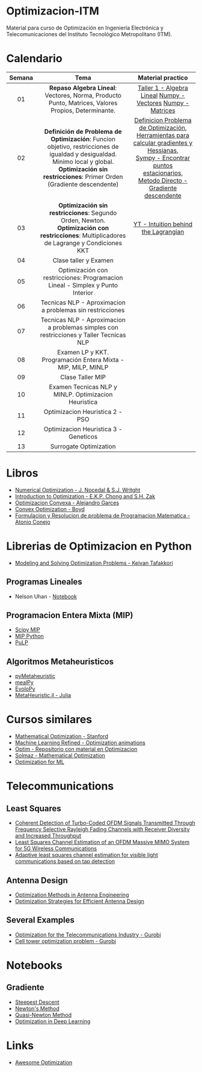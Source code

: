 # Optimizacion-ITM
Material para curso de Optimización en Ingeniería Electrónica y Telecomunicaciones del Instituto Tecnológico Metropolitano (ITM).

# Calendario
| Semana |                             Tema                              |                  Material practico |
| :-----------: | :--------------------------------------------------------------: |:----------------------------------------------------------------------------------------------------------------------------: | 
|      01       |  **Repaso Algebra Lineal**: Vectores, Norma, Producto Punto, Matrices, Valores Propios, Determinante.   |    [Taller 1 - Algebra Lineal](https://github.com/cgl-itm/Optimizacion-ITM/blob/main/Talleres/1_Taller_Algebra_Lineal.pdf) [Numpy - Vectores](https://github.com/cgl-itm/Optimizacion-ITM/blob/main/notebooks/00_Matrices_Numpy.ipynb) [Numpy - Matrices](https://github.com/cgl-itm/Optimizacion-ITM/blob/main/notebooks/00_Vectores_Numpy.ipynb)         | 
|      02       |  **Definición de Problema de Optimización**: Funcion objetivo, restricciones de igualdad y desigualdad. Minimo local y global. <br> **Optimización sin restricciones**: Primer Orden (Gradiente descendente)    | [Definicion Problema de Optimización](https://github.com/cgl-itm/Optimizacion-ITM/blob/main/notebooks/01_FomulacionMatematica.ipynb), <br> [Herramientas para calcular gradientes y Hessianas](https://github.com/cgl-itm/Optimizacion-ITM/blob/main/notebooks/02_Graficas_Calculos.ipynb),<br> [Sympy - Encontrar puntos estacionarios](https://github.com/cgl-itm/Optimizacion-ITM/blob/main/notebooks/03_SymPy_GradienteHessiana.ipynb), <br> [Metodo Directo - Gradiente descendente](https://github.com/cgl-itm/Optimizacion-ITM/blob/main/notebooks/04_MetodosDirectos_Gradientes.ipynb) |
|      03       |  **Optimización sin restricciones**: Segundo Orden, Newton. <br> **Optimización con restricciones**: Multiplicadores de Lagrange y Condiciones KKT |   [YT - Intuition behind the Lagrangian](https://www.youtube.com/watch?v=GR4ff0dTLTw)   | 
|      04       |  Clase taller y Examen   |      | 
|      05       |  Optimización con restricciones: Programacion Lineal - Simplex  y Punto Interior|      | 
|      06       |  Tecnicas NLP - Aproximacion a problemas sin restricciones  |      | 
|      07       |  Tecnicas NLP - Aproximacion a problemas simples con restricciones y Taller Tecnicas NLP |      | 
|      08       |  Examen LP y KKT. Programación Entera Mixta - MIP, MILP, MINLP  |      | 
|      09       | Clase Taller  MIP  |      | 
|      10       |  Examen Tecnicas NLP y MINLP. Optimizacion Heuristica  |      | 
|      11       |  Optimizacion Heuristica 2 - PSO |      | 
|      12       |  Optimizacion Heuristica 3 - Geneticos |      | 
|      13       |  Surrogate Optimization |      | 

# Libros
* [Numerical Optimization - J. Nocedal & S.J. Writght](https://link.springer.com/content/pdf/10.1007/978-0-387-40065-5.pdf)
* [Introduction to Optimization - E.K.P. Chong and S.H. Zak](https://github.com/benjamincrom/optimization/blob/master/An%20Introduction%20to%20Optimization-%20E.%20Chong%2C%20S.%20Zak.pdf)
* [Optimizacion Convexa - Alejandro Garces](https://repositorio.utp.edu.co/bitstreams/4c8af0a3-0988-450c-9618-0bb9d8a04a27/download)
* [Convex Optimization - Boyd](https://web.stanford.edu/~boyd/cvxbook/)
* [Formulacion y Resolucion de problema de Programacion Matematica - Atonio Conejo](https://eco.mdp.edu.ar/cendocu/repositorio/00216.pdf)

# Librerias de Optimizacion en Python
* [Modeling and Solving Optimization Problems - Keivan Tafakkori](https://www.supplychaindataanalytics.com/modeling-and-solving-optimization-problems-in-python/)

## Programas Lineales
* Nelson Uhan - [Notebook](https://github.com/nelsonuhan/simplex)

## Programacion Entera Mixta (MIP)
* [Scipy MIP](https://docs.scipy.org/doc/scipy/reference/generated/scipy.optimize.milp.html)
* [MIP Python](https://python-mip.readthedocs.io/en/latest/examples.html)
* [PuLP](https://coin-or.github.io/pulp/CaseStudies/index.html)

## Algoritmos Metaheuristicos
* [pyMetaheuristic](https://github.com/Valdecy/pyMetaheuristic)
* [mealPy](https://github.com/thieu1995/mealpy)
* [EvoloPy](https://github.com/7ossam81/EvoloPy)
* [MetaHeuristic.jl - Julia](https://github.com/jmejia8/Metaheuristics.jl)
  
# Cursos similares
* [Mathematical Optimization - Stanford](https://web.stanford.edu/group/sisl/k12/optimization/#!index.md) 
* [Machine Learning Refined - Optimization animations](https://github.com/jermwatt/machine_learning_refined) 
* [Optim - Repositorio con material en Optimizacion](https://github.com/MerkulovDaniil/optim/tree/master)
* [Solmaz - Mathematical Optimization](https://solmaz.eng.uci.edu/Teaching/mae206.html)
* [Optimization for ML](https://www.lamsade.dauphine.fr/%7Ecroyer/teachOID.html)

# Telecommunications
## Least Squares 
* [Coherent Detection of Turbo-Coded OFDM Signals Transmitted Through Frequency Selective Rayleigh Fading Channels with Receiver Diversity and Increased Throughput](https://link.springer.com/article/10.1007/s11277-015-2303-8)
* [Least Squares Channel Estimation of an OFDM Massive MIMO System for 5G Wireless Communications](https://link.springer.com/chapter/10.1007/978-3-030-21009-0_43)
* [Adaptive least squares channel estimation for visible light communications based on tap detection](https://www.sciencedirect.com/science/article/pii/S0030401820302534)
  
## Antenna Design
* [Optimization Methods in Antenna Engineering
](https://link.springer.com/referenceworkentry/10.1007/978-981-4560-44-3_15)
* [Optimization Strategies for Efficient Antenna Design](https://link.springer.com/chapter/10.1007/978-3-030-51260-6_18)

## Several Examples
* [Optimization for the Telecommunications Industry -  Gurobi](https://www.gurobi.com/industry/optimization-for-the-telecommunications-industry/) <br>
* [Cell tower optimization problem - Gurobi](https://www.gurobi.com/jupyter_models/cell-tower-coverage-problem/)

# Notebooks
## Gradiente
* [Steepest Descent](https://github.com/mkozturk/notebooks/blob/master/Rosenbrock%2C%20steepest%20descent.ipynb)
* [Newton's Method](https://github.com/mkozturk/notebooks/blob/master/Rosenbrock%2C%20Newton's%20method.ipynb) 
* [Quasi-Newton Method](https://github.com/mkozturk/notebooks/blob/master/Rosenbrock%2C%20quasi-Newton%20methods.ipynb) 
* [Optimization in Deep Learning](https://artemoppermann.com/optimization-in-deep-learning-adagrad-rmsprop-adam/)
# Links
* [Awesome Optimization](https://github.com/ebrahimpichka/awesome-optimization?tab=readme-ov-file#video-lectures-and-courses)
